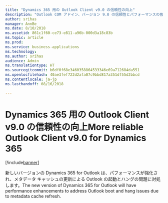 ```yaml
---
title: "Dynamics 365 用の Outlook Client v9.0 の信頼性の向上"
description: "Outlook COM アドイン、バージョン 9.0 の信頼性とパフォーマンスの強化"
author: srihas
manager: AnnBe
ms.date: 8/10/2018
ms.assetid: 861c1f60-ce73-e811-a96b-000d3a18c83b
ms.topic: article
ms.prod: 
ms.service: business-applications
ms.technology: 
ms.author: srihas
audience: Admin
ms.translationtype: HT
ms.sourcegitcommit: b6df0f68e3460358864533346e69a712684da551
ms.openlocfilehash: 40ae3fef722d2afa07c9bbd817a351df55d2bbcd
ms.contentlocale: ja-jp
ms.lasthandoff: 08/16/2018

---
```

# <a name="more-reliable-outlook-client-v90-for-dynamics-365"></a><span data-ttu-id="30223-103">Dynamics 365 用の Outlook Client v9.0 の信頼性の向上</span><span class="sxs-lookup"><span data-stu-id="30223-103">More reliable Outlook Client v9.0 for Dynamics 365</span></span>


[!include[banner](../../includes/banner.md)]

<span data-ttu-id="30223-104">新しいバージョンの Dynamics 365 for Outlook は、パフォーマンスが強化され、メタデータ キャッシュの更新による Outlook の起動とハングの問題に対処します。</span><span class="sxs-lookup"><span data-stu-id="30223-104">The new version of Dynamics 365 for Outlook will have performance enhancements to address Outlook boot and hang issues due to metadata cache refresh.</span></span>

